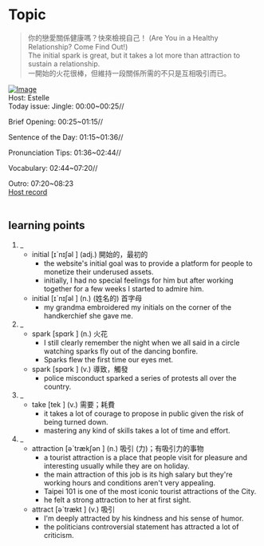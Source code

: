 # Topic

> 你的戀愛關係健康嗎？快來檢視自己！ (Are You in a Healthy Relationship? Come Find Out!) <br>
> The initial spark is great, but it takes a lot more than attraction to sustain a relationship. <br>
> 一開始的火花很棒，但維持一段關係所需的不只是互相吸引而已。 <br>

[![Image](https://cdn.voicetube.com/assets/thumbnails/RVcinhuVu9M.jpg)](https://www.youtube.com/embed/RVcinhuVu9M?rel=0&showinfo=0&cc_load_policy=0&controls=1&autoplay=1&iv_load_policy=3&playsinline=1&wmode=transparent&start=40&end=47&enablejsapi=1&origin=https://tw.voicetube.com&widgetid=1)<br>
Host: Estelle
<br>Today issue: Jingle: 00:00~00:25//

Brief Opening: 00:25~01:15//

Sentence of the Day: 01:15~01:36//

Pronunciation Tips: 01:36~02:44//

Vocabulary: 02:44~07:20//

Outro: 07:20~08:23
<br>
[Host record](https://cdn.voicetube.com/everyday_records/4489/1597728407.mp3)
<br><br>
## learning points
1. _
	* initial  [ɪˋnɪʃəl ] (adj.) 開始的，最初的
		- the website's initial goal was to provide a platform for people to monetize their underused assets.
		- initially, I had no special feelings for him but after working together for a few weeks I started to admire him.
	* initial  [ɪˋnɪʃəl ] (n.) (姓名的) 首字母
		- my grandma embroidered my initials on the corner of the handkerchief she gave me.
2. _
	* spark  [spɑrk ] (n.) 火花
		- I still clearly remember the night when we all said in a circle watching sparks fly out of the dancing bonfire.
		- Sparks flew the first time our eyes met.
	* spark  [spɑrk ] (v.) 導致，觸發
		- police misconduct sparked a series of protests all over the country.
3. _
	* take  [tek ] (v.) 需要；耗費
		- it takes a lot of courage to propose in public given the risk of being turned down.
		- mastering any kind of skills takes a lot of time and effort.
4. _
	* attraction  [əˋtrækʃən ] (n.) 吸引 (力)；有吸引力的事物
		- a tourist attraction is a place that people visit for pleasure and interesting usually while they are on holiday.
		- the main attraction of this job is its high salary but they're working hours and conditions aren't very appealing.
		- Taipei 101 is one of the most iconic tourist attractions of the City.
		- he felt a strong attraction to her at first sight.
	* attract  [əˋtrækt ] (v.) 吸引
		- I'm deeply attracted by his kindness and his sense of humor.
		- the politicians controversial statement has attracted a lot of criticism.
